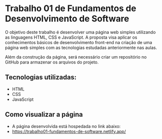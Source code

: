 # Trabalho 01 de Fundamentos de Desenvolvimento de Software

O objetivo deste trabalho é desenvolver uma página web simples utilizando as linguagens HTML, CSS e JavaScript. A proposta visa aplicar os conhecimentos básicos de desenvolvimento front-end na criação de uma página web simples com as tecnologias estudadas anteriormente nas aulas.

Além da construção da página, será necessário criar um repositório no GitHub para armazenar os arquivos do projeto.

## Tecnologias utilizadas:
- HTML
- CSS
- JavaScript
## Como visualizar a página
- A página desenvolvida está hospedada no link abaixo:
 - https://trabalho01-fundamentos-de-software.netlify.app/
